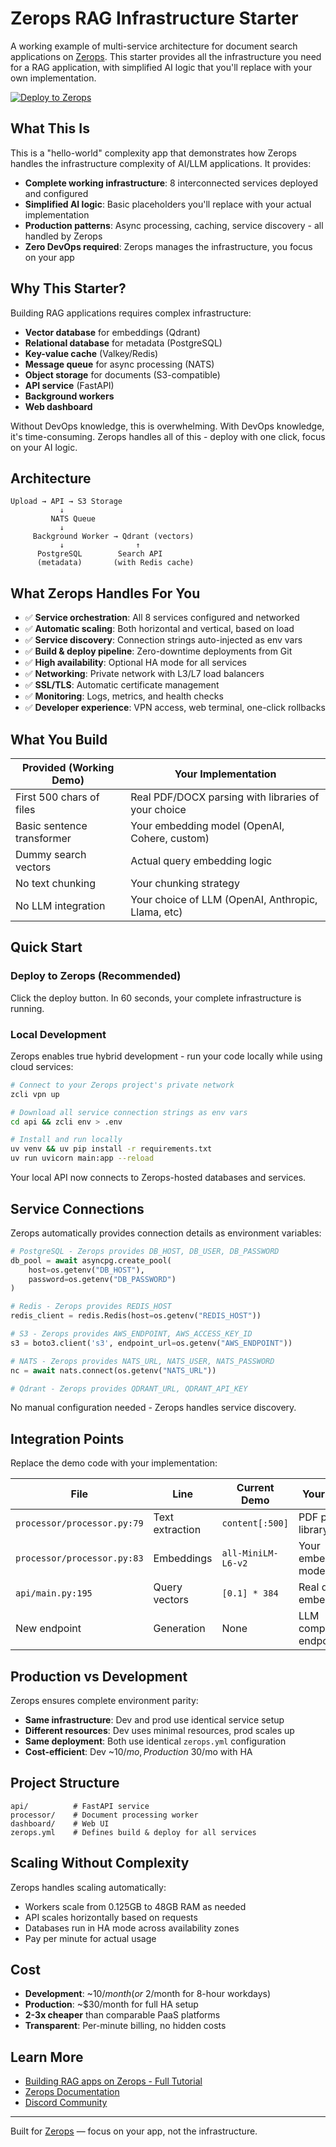 # Zerops RAG Infrastructure Starter

A working example of multi-service architecture for document search applications on [Zerops](https://zerops.io). This starter provides all the infrastructure you need for a RAG application, with simplified AI logic that you'll replace with your own implementation.

[![Deploy to Zerops](https://github.com/zeropsio/recipe-shared-assets/blob/main/deploy-button/green/deploy-button.svg)](https://app.zerops.io/recipe/rag-starter)

## What This Is

This is a "hello-world" complexity app that demonstrates how Zerops handles the infrastructure complexity of AI/LLM applications. It provides:

- **Complete working infrastructure**: 8 interconnected services deployed and configured
- **Simplified AI logic**: Basic placeholders you'll replace with your actual implementation  
- **Production patterns**: Async processing, caching, service discovery - all handled by Zerops
- **Zero DevOps required**: Zerops manages the infrastructure, you focus on your app

## Why This Starter?

Building RAG applications requires complex infrastructure:
- **Vector database** for embeddings (Qdrant)
- **Relational database** for metadata (PostgreSQL) 
- **Key-value cache** (Valkey/Redis)
- **Message queue** for async processing (NATS)
- **Object storage** for documents (S3-compatible)
- **API service** (FastAPI)
- **Background workers**
- **Web dashboard**

Without DevOps knowledge, this is overwhelming. With DevOps knowledge, it's time-consuming. Zerops handles all of this - deploy with one click, focus on your AI logic.

## Architecture

```
Upload → API → S3 Storage
           ↓
         NATS Queue
           ↓
     Background Worker → Qdrant (vectors)
           ↓                ↑
      PostgreSQL        Search API
      (metadata)       (with Redis cache)
```

## What Zerops Handles For You

- ✅ **Service orchestration**: All 8 services configured and networked
- ✅ **Automatic scaling**: Both horizontal and vertical, based on load
- ✅ **Service discovery**: Connection strings auto-injected as env vars
- ✅ **Build & deploy pipeline**: Zero-downtime deployments from Git
- ✅ **High availability**: Optional HA mode for all services
- ✅ **Networking**: Private network with L3/L7 load balancers
- ✅ **SSL/TLS**: Automatic certificate management
- ✅ **Monitoring**: Logs, metrics, and health checks
- ✅ **Developer experience**: VPN access, web terminal, one-click rollbacks

## What You Build

| Provided (Working Demo) | Your Implementation |
|------------------------|-------------------|
| First 500 chars of files | Real PDF/DOCX parsing with libraries of your choice |
| Basic sentence transformer | Your embedding model (OpenAI, Cohere, custom) |
| Dummy search vectors | Actual query embedding logic |
| No text chunking | Your chunking strategy |
| No LLM integration | Your choice of LLM (OpenAI, Anthropic, Llama, etc) |

## Quick Start

### Deploy to Zerops (Recommended)
Click the deploy button. In 60 seconds, your complete infrastructure is running.

### Local Development

Zerops enables true hybrid development - run your code locally while using cloud services:

```bash
# Connect to your Zerops project's private network
zcli vpn up

# Download all service connection strings as env vars
cd api && zcli env > .env

# Install and run locally
uv venv && uv pip install -r requirements.txt
uv run uvicorn main:app --reload
```

Your local API now connects to Zerops-hosted databases and services.

## Service Connections

Zerops automatically provides connection details as environment variables:

```python
# PostgreSQL - Zerops provides DB_HOST, DB_USER, DB_PASSWORD
db_pool = await asyncpg.create_pool(
    host=os.getenv("DB_HOST"),
    password=os.getenv("DB_PASSWORD")
)

# Redis - Zerops provides REDIS_HOST
redis_client = redis.Redis(host=os.getenv("REDIS_HOST"))

# S3 - Zerops provides AWS_ENDPOINT, AWS_ACCESS_KEY_ID
s3 = boto3.client('s3', endpoint_url=os.getenv("AWS_ENDPOINT"))

# NATS - Zerops provides NATS_URL, NATS_USER, NATS_PASSWORD  
nc = await nats.connect(os.getenv("NATS_URL"))

# Qdrant - Zerops provides QDRANT_URL, QDRANT_API_KEY
```

No manual configuration needed - Zerops handles service discovery.

## Integration Points

Replace the demo code with your implementation:

| File | Line | Current Demo | Your Code |
|------|------|--------------|-----------|
| `processor/processor.py:79` | Text extraction | `content[:500]` | PDF parsing library |
| `processor/processor.py:83` | Embeddings | `all-MiniLM-L6-v2` | Your embedding model |
| `api/main.py:195` | Query vectors | `[0.1] * 384` | Real query embeddings |
| New endpoint | Generation | None | LLM completion endpoint |

## Production vs Development

Zerops ensures complete environment parity:

- **Same infrastructure**: Dev and prod use identical service setup
- **Different resources**: Dev uses minimal resources, prod scales up
- **Same deployment**: Both use identical `zerops.yml` configuration
- **Cost-efficient**: Dev ~$10/mo, Production ~$30/mo with HA

## Project Structure

```
api/          # FastAPI service
processor/    # Document processing worker
dashboard/    # Web UI
zerops.yml    # Defines build & deploy for all services
```

## Scaling Without Complexity

Zerops handles scaling automatically:
- Workers scale from 0.125GB to 48GB RAM as needed
- API scales horizontally based on requests
- Databases run in HA mode across availability zones
- Pay per minute for actual usage

## Cost

- **Development**: ~$10/month (or ~$2/month for 8-hour workdays)
- **Production**: ~$30/month for full HA setup
- **2-3x cheaper** than comparable PaaS platforms
- **Transparent**: Per-minute billing, no hidden costs

## Learn More

- [Building RAG apps on Zerops - Full Tutorial](https://blog.zerops.io/posts/perfect-platform-for-ai-llm-apps)
- [Zerops Documentation](https://docs.zerops.io)
- [Discord Community](https://discord.gg/zerops)

---

Built for [Zerops](https://zerops.io) — focus on your app, not the infrastructure.